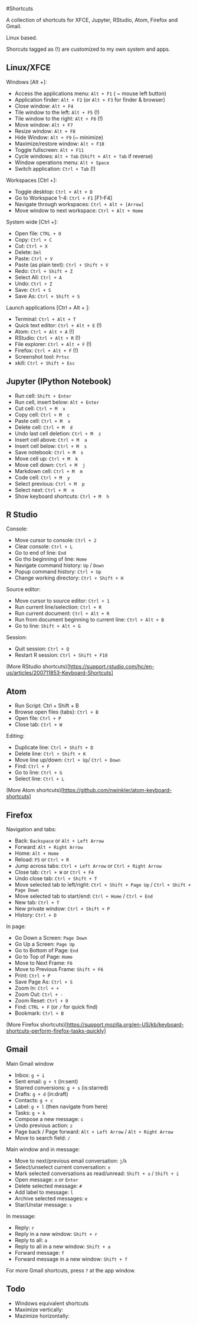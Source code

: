 #Shortcuts

A collection of shortcuts for XFCE, Jupyter, RStudio, Atom, Firefox and Gmail.

Linux based.

Shorcuts tagged as (!) are customized to my own system and apps.


## Linux/XFCE

Windows [Alt +]:

* Access the applications menu: `Alt + F1` ( ~ mouse left button)
* Application finder: `Alt + F2` (or `Alt + F3` for finder & browser)
* Close window: `Alt + F4`
* Tile window to the left: `Alt + F5` (!)
* Tile window to the right: `Alt + F6` (!)
* Move window: `Alt + F7`
* Resize window: `Alt + F8`
* Hide Window: `Alt + F9` (~ minimize)
* Maximize/restore window: `Alt + F10`
* Toggle fullscreen: `Alt + F11`
* Cycle windows: `Alt + Tab` (`Shift + Alt + Tab` if reverse)
* Window operations menu: `Alt + Space`
* Switch application: `Ctrl + Tab` (!)

Workspaces [Ctrl +]:

* Toggle desktop: `Ctrl + Alt + D`
* Go to Workspace 1-4: `Ctrl + F1` [F1-F4]
* Navigate through workspaces: `Ctrl + Alt + [Arrow]`
* Move window to next workspace: `Ctrl + Alt + Home`

System wide [Ctrl +]:

* Open file: `CTRL + O`
* Copy: `Ctrl + C`
* Cut: `Ctrl + X`
* Delete: `Del`
* Paste: `Ctrl + V`
* Paste (as plain text): `Ctrl + Shift + V`
* Redo: `Ctrl + Shift + Z`
* Select All: `Ctrl + A`
* Undo: `Ctrl + Z`
* Save: `Ctrl + S`
* Save As: `Ctrl + Shift + S`

Launch applications [Ctrl + Alt + ]:

* Terminal: `Ctrl + Alt + T`
* Quick text editor: `Ctrl + Alt + E` (!)
* Atom: `Ctrl + Alt + A` (!)
* RStudio: `Ctrl + Alt + R` (!)
* File explorer: `Ctrl + Alt + F` (!)
* Firefox: `Ctrl + Alt + F` (!)
* Screenshot tool: `Prtsc`
* xkill: `Ctrl + Shift + Esc`

## Jupyter (IPython Notebook)

* Run cell: `Shift + Enter`
* Run cell, insert below: `Alt + Enter`
* Cut cell: `Ctrl + M  x`
* Copy cell: `Ctrl + M  c`
* Paste cell: `Ctrl + M  v`
* Delete cell: `Ctrl + M  d`
* Undo last cell deletion: `Ctrl + M  z`
* Insert cell above: `Ctrl + M  a`
* Insert cell below: `Ctrl + M  s`
* Save notebook: `Ctrl + M  s`
* Move cell up: `Ctrl + M  k`
* Move cell down: `Ctrl + M  j`
* Markdown cell: `Ctrl + M  m`
* Code cell: `Ctrl + M  y`
* Select previous: `Ctrl + M  p`
* Select next: `Ctrl + M  n`
* Show keyboard shortcuts: `Ctrl + M  h`


## R Studio

Console:

* Move cursor to console: `Ctrl + 2`
* Clear console: `Ctrl + L`
* Go to end of line: `End`
* Go tho beginning of line: `Home`
* Navigate command history: `Up` / `Down`
* Popup command history: `Ctrl + Up`
* Change working directory: `Ctrl + Shift + H `

Source editor:

* Move cursor to source editor: `Ctrl + 1`
* Run current line/selection: `Ctrl + R`
* Run current document: `Ctrl + Alt + R`
* Run from document beginning to current line: `Ctrl + Alt + B`
* Go to line: `Shift + Alt + G`

Session:

* Quit session: `Ctrl + Q`
* Restart R session: `Ctrl + Shift + F10`

(More RStudio shortcuts)[https://support.rstudio.com/hc/en-us/articles/200711853-Keyboard-Shortcuts]


## Atom

* Run Script: Ctrl + Shift + B
* Browse open files (tabs): `Ctrl + B`
* Open file: `Ctrl + P`
* Close tab: `Ctrl + W`

Editing:

* Duplicate line: `Ctrl + Shift + D`
* Delete line: `Ctrl + Shift + K`
* Move line up/down: `Ctrl + Up`/ `Ctrl + Down`
* Find: `Ctrl + F`
* Go to line: `Ctrl + G`
* Select line: `Ctrl + L`

(More Atom shortcuts)[https://github.com/nwinkler/atom-keyboard-shortcuts]


## Firefox

Navigation and tabs:

* Back: `Backspace` or `Alt + Left Arrow`
* Forward: `Alt + Right Arrow`
* Home: `Alt + Home`
* Reload: `F5` or `Ctrl + R`
* Jump across tabs: `Ctrl + Left Arrow` or `Ctrl + Right Arrow`
* Close tab: `Ctrl + W` or `Ctrl + F4`
* Undo close tab: `Ctrl + Shift + T`
* Move selected tab to left/right: `Ctrl + Shift + Page Up` / `Ctrl + Shift + Page Down`
* Move selected tab to start/end: `Ctrl + Home` / `Ctrl + End`
* New tab: `Ctrl + T`
* New private window: `Ctrl + Shift + P`
* History: `Ctrl + D`

In page:

* Go Down a Screen: `Page Down`
* Go Up a Screen: `Page Up`
* Go to Bottom of Page: `End`
* Go to Top of Page: `Home`
* Move to Next Frame: `F6`
* Move to Previous Frame: `Shift + F6`
* Print: `Ctrl + P`
* Save Page As: `Ctrl + S`
* Zoom In: `Ctrl + +`
* Zoom Out: `Ctrl + -`
* Zoom Reset: `Ctrl + 0`
* Find: `CTRL + F` (or `/` for quick find)
* Bookmark: `Ctrl + B`

(More Firefox shortcuts)[https://support.mozilla.org/en-US/kb/keyboard-shortcuts-perform-firefox-tasks-quickly]


## Gmail

Main Gmail window

* Inbox: `g + i`
* Sent email: `g + t` (in:sent)
* Starred conversions: `g + s` (is:starred)
* Drafts: `g + d` (in:draft)
* Contacts: `g + c`
* Label: `g + l` (then navigate from here)
* Tasks: `g + k`
* Compose a new message: `c`
* Undo previous action: `z`
* Page back / Page forward: `Alt + Left Arrow` / `Alt + Right Arrow`
* Move to search field: `/`

Main window and in message:

* Move to next/previous email conversation: `j`/`k`
* Select/unselect current conversation: `x`
* Mark selected conversations as read/unread: `Shift + u` / `Shift + i`
* Open message: `o` or `Enter`
* Delete selected message: `#`
* Add label to message: `l`
* Archive selected messages: `e`
* Star/Unstar message: `s`

In message:

* Reply: `r`
* Reply in a new window: `Shift + r`
* Reply to all: `a`
* Reply to all in a new window: `Shift + a`
* Forward message: `f`
* Forward message in a new window: `Shift + f`

For more Gmail shortcuts, press `?` at the app window.


## Todo

* Windows equivalent shortcuts
* Maximize vertically:
* Mazimize horizontally:

